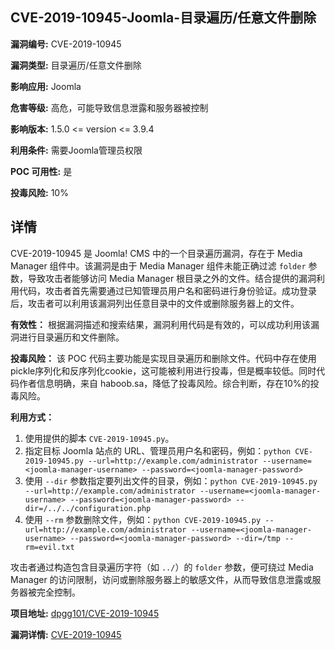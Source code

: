 ## CVE-2019-10945-Joomla-目录遍历/任意文件删除

**漏洞编号:** CVE-2019-10945

**漏洞类型:** 目录遍历/任意文件删除

**影响应用:** Joomla

**危害等级:** 高危，可能导致信息泄露和服务器被控制

**影响版本:** 1.5.0 <= version <= 3.9.4

**利用条件:** 需要Joomla管理员权限

**POC 可用性:** 是

**投毒风险:** 10%

## 详情

CVE-2019-10945 是 Joomla! CMS 中的一个目录遍历漏洞，存在于 Media Manager 组件中。该漏洞是由于 Media Manager 组件未能正确过滤 `folder` 参数，导致攻击者能够访问 Media Manager 根目录之外的文件。结合提供的漏洞利用代码，攻击者首先需要通过已知管理员用户名和密码进行身份验证。成功登录后，攻击者可以利用该漏洞列出任意目录中的文件或删除服务器上的文件。 

**有效性：**
根据漏洞描述和搜索结果，漏洞利用代码是有效的，可以成功利用该漏洞进行目录遍历和文件删除。

**投毒风险：**
该 POC 代码主要功能是实现目录遍历和删除文件。代码中存在使用pickle序列化和反序列化cookie，这可能被利用进行投毒，但是概率较低。同时代码作者信息明确，来自 haboob.sa，降低了投毒风险。综合判断，存在10%的投毒风险。

**利用方式：**
1.  使用提供的脚本 `CVE-2019-10945.py`。
2.  指定目标 Joomla 站点的 URL、管理员用户名和密码，例如：`python CVE-2019-10945.py --url=http://example.com/administrator --username=<joomla-manager-username> --password=<joomla-manager-password>`
3.  使用 `--dir` 参数指定要列出文件的目录，例如：`python CVE-2019-10945.py --url=http://example.com/administrator --username=<joomla-manager-username> --password=<joomla-manager-password> --dir=/../../configuration.php`
4.  使用 `--rm` 参数删除文件，例如：`python CVE-2019-10945.py --url=http://example.com/administrator --username=<joomla-manager-username> --password=<joomla-manager-password> --dir=/tmp --rm=evil.txt`

攻击者通过构造包含目录遍历字符（如 `../`）的 `folder` 参数，便可绕过 Media Manager 的访问限制，访问或删除服务器上的敏感文件，从而导致信息泄露或服务器被完全控制。

**项目地址:** [dpgg101/CVE-2019-10945](https://github.com/dpgg101/CVE-2019-10945)

**漏洞详情:** [CVE-2019-10945](https://nvd.nist.gov/vuln/detail/CVE-2019-10945)